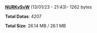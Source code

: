 [**NURKvSvW**](/data/NURKvSvW.txt) (13/01/23 - 21:43)- 1262 bytes

**Total Datas**: 4207

**Total Size**: 26.14 MB / 26.1 MB